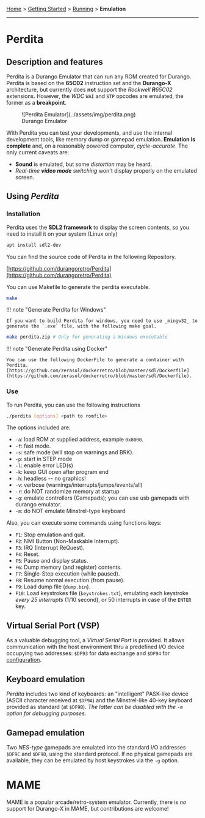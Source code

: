 [Home](../../index.md) > [Getting Started](../../started.md) > [Running](../running.md) > **Emulation**
___
# Perdita

## Description and features

Perdita is a Durango Emulator that can run any ROM created for Durango. Perdita is based on the **65C02** instruction set and the **Durango-X** architecture, but currently does **not** support the _Rockwell **R**65C02_ extensions. However, the _WDC_ `WAI` and `STP` opcodes are emulated, the former as a **breakpoint**.

<figure markdown>
![Perdita Emulator](../assets/img/perdita.png)
<figcaption>Durango Emulator</figcaption>
</figure>

With Perdita you can test your developments, and use the internal development tools, like memory dump or gamepad emulation. **Emulation is complete** and, on a reasonably powered computer, _cycle-accurate_. The only current caveats are:

* **Sound** is emulated, but some _distortion_ may be heard.
* _Real-time **video mode** switching_ won't display properly on the emulated screen.

## Using _Perdita_

### Installation

Perdita uses the **SDL2 framework** to display the screen contents, so you need to install it on your system (Linux only)

```bash
apt install sdl2-dev
```

You can find the source code of Perdita in the following Repository.

[https://github.com/durangoretro/Perdita](https://github.com/durangoretro/Perdita)

You can use Makefile to generate the perdita executable.

```bash
make
```

!!! note "Generate Perdita for Windows"

    If you want to build Perdita for windows, you need to use _mingw32_ to generate the `.exe` file, with the following make goal.


```bash
make perdita.zip # Only for generating a Windows executable
```

!!! note "Generate Perdita using Docker"

    You can use the following DockerFile to generate a container with Perdita. [https://github.com/zerasul/dockerretro/blob/master/sdl/Dockerfile](https://github.com/zerasul/dockerretro/blob/master/sdl/Dockerfile).

### Use

To run Perdita, you can use the following instructions

```bash
./perdita [options] <path to romfile>
```

The options included are:

* ```-a```: load ROM at supplied address, example ```0x8000```.
* ```-f```: fast mode.
* ```-s```: safe mode (will stop on warnings and BRK).
* ```-p```: start in STEP mode
* ```-l```: enable error LED(s)
* ```-k```: keep GUI open after program end
* ```-h```: headless -- no graphics!
* ```-v```: verbose (warnings/interrupts/jumps/events/all)
* ```-r```: do NOT randomize memory at startup
* ```-g```: emulate controllers (Gamepads); you can use usb gamepads with durango emulator.
* ```-m```: do NOT emulate Minstrel-type keyboard

Also, you can execute some commands using functions keys:

* ```F1```: Stop emulation and quit.
* ```F2```: NMI Button (Non-Maskable Interrupt).
* ```F3```: IRQ (Interrupt ReQuest).
* ```F4```: Reset.
* ```F5```: Pause and display status.
* ```F6```: Dump memory (and register) contents.
* ```F7```: Single-Step execution (while paused).
* ```F8```: Resume normal execution (from pause).
* ```F9```: Load dump file (`dump.bin`).
* ```F10```: Load keystrokes file (`keystrokes.txt`), emulating each keystroke _every 25 interrupts_ (1/10 second), or 50 interrupts in case of the `ENTER` key.

## Virtual Serial Port (VSP)

As a valuable debugging tool, a _Virtual Serial Port_ is provided. It allows communication with the host environment thru a predefined I/O device occupying two addresses: `$DF93` for data exchange and `$DF94` for [configuration](vsp.md).

## Keyboard emulation

_Perdita_ includes two kind of keyboards: an "intelligent" PASK-like device (ASCII character received at `$DF9A`) and the Minstrel-like 40-key keyboard provided as standard (at `$DF9B`). _The latter can be disabled with the `-m` option for debugging purposes_.

## Gamepad emulation

Two _NES-type_ gamepads are emulated into the standard I/O addresses `$DF9C` and `$DF9D`, using the standard protocol. If no physical gamepads are available, they can be emulated by host keystrokes via the `-g` option.

# MAME

MAME is a popular arcade/retro-system emulator. Currently, there is _no_ support for Durango-X in MAME, but contributions are welcome!
